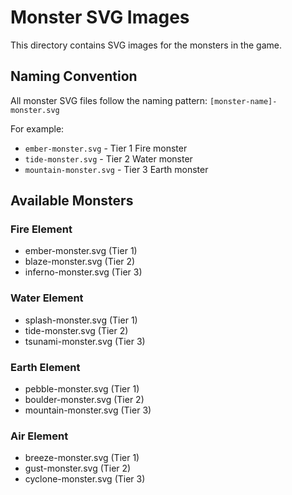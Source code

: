 # Monster SVG Images

This directory contains SVG images for the monsters in the game.

## Naming Convention

All monster SVG files follow the naming pattern: `[monster-name]-monster.svg`

For example:
- `ember-monster.svg` - Tier 1 Fire monster
- `tide-monster.svg` - Tier 2 Water monster
- `mountain-monster.svg` - Tier 3 Earth monster

## Available Monsters

### Fire Element
- ember-monster.svg (Tier 1)
- blaze-monster.svg (Tier 2)
- inferno-monster.svg (Tier 3)

### Water Element
- splash-monster.svg (Tier 1)
- tide-monster.svg (Tier 2)
- tsunami-monster.svg (Tier 3)

### Earth Element
- pebble-monster.svg (Tier 1)
- boulder-monster.svg (Tier 2)
- mountain-monster.svg (Tier 3)

### Air Element
- breeze-monster.svg (Tier 1)
- gust-monster.svg (Tier 2)
- cyclone-monster.svg (Tier 3)
